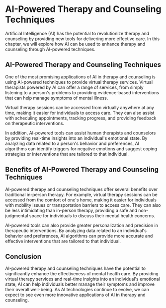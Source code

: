 AI-Powered Therapy and Counseling Techniques
=================================================================================================

Artificial Intelligence (AI) has the potential to revolutionize therapy and counseling by providing new tools for delivering more effective care. In this chapter, we will explore how AI can be used to enhance therapy and counseling through AI-powered techniques.

AI-Powered Therapy and Counseling Techniques
--------------------------------------------

One of the most promising applications of AI in therapy and counseling is using AI-powered techniques to provide virtual therapy services. Virtual therapists powered by AI can offer a range of services, from simply listening to a person's problems to providing evidence-based interventions that can help manage symptoms of mental illness.

Virtual therapy sessions can be accessed from virtually anywhere at any time, making it easier for individuals to access care. They can also assist with scheduling appointments, tracking progress, and providing feedback on therapeutic interventions.

In addition, AI-powered tools can assist human therapists and counselors by providing real-time insights into an individual's emotional state. By analyzing data related to a person's behavior and preferences, AI algorithms can identify triggers for negative emotions and suggest coping strategies or interventions that are tailored to that individual.

Benefits of AI-Powered Therapy and Counseling Techniques
--------------------------------------------------------

AI-powered therapy and counseling techniques offer several benefits over traditional in-person therapy. For example, virtual therapy sessions can be accessed from the comfort of one's home, making it easier for individuals with mobility issues or transportation barriers to access care. They can also be less intimidating than in-person therapy, providing a safe and non-judgmental space for individuals to discuss their mental health concerns.

AI-powered tools can also provide greater personalization and precision in therapeutic interventions. By analyzing data related to an individual's behavior and preferences, AI algorithms can provide more accurate and effective interventions that are tailored to that individual.

Conclusion
----------

AI-powered therapy and counseling techniques have the potential to significantly enhance the effectiveness of mental health care. By providing virtual therapy services and real-time insights into an individual's emotional state, AI can help individuals better manage their symptoms and improve their overall well-being. As AI technologies continue to evolve, we can expect to see even more innovative applications of AI in therapy and counseling.

